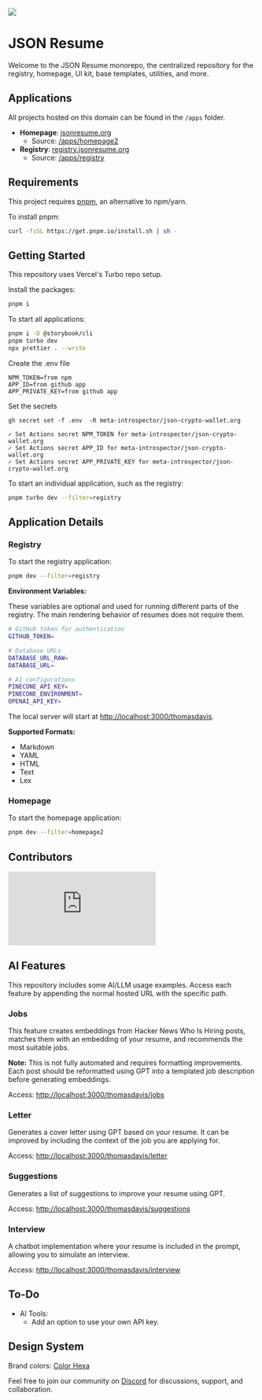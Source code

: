 [![](https://dcbadge.limes.pink/api/server/GTZtn8pTXC)](https://discord.gg/GTZtn8pTXC)

# JSON Resume

Welcome to the JSON Resume monorepo, the centralized repository for the registry, homepage, UI kit, base templates, utilities, and more.

## Applications

All projects hosted on this domain can be found in the `/apps` folder.

- **Homepage**: [jsonresume.org](https://jsonresume.org)
  - Source: [/apps/homepage2](https://github.com/jsonresume/jsonresume.org/tree/master/apps/homepage2)
- **Registry**: [registry.jsonresume.org](https://registry.jsonresume.org)
  - Source: [/apps/registry](https://github.com/jsonresume/jsonresume.org/tree/master/apps/registry)

## Requirements

This project requires [pnpm](https://pnpm.io/installation), an alternative to npm/yarn.

To install pnpm:

```sh
curl -fsSL https://get.pnpm.io/install.sh | sh -
```

## Getting Started

This repository uses Vercel's Turbo repo setup.

Install the packages:

```sh
pnpm i
```

To start all applications:

```sh
pnpm i -D @storybook/cli
pnpm turbo dev
npx prettier . --write
```


Create the .env file

```
NPM_TOKEN=from npm
APP_ID=from github app
APP_PRIVATE_KEY=from github app

```

Set the secrets
```
gh secret set -f .env  -R meta-introspector/json-crypto-wallet.org
```

```
✓ Set Actions secret NPM_TOKEN for meta-introspector/json-crypto-wallet.org
✓ Set Actions secret APP_ID for meta-introspector/json-crypto-wallet.org
✓ Set Actions secret APP_PRIVATE_KEY for meta-introspector/json-crypto-wallet.org
```

To start an individual application, such as the registry:

```sh
pnpm turbo dev --filter=registry
```

## Application Details

### Registry

To start the registry application:

```sh
pnpm dev --filter=registry
```

**Environment Variables:**

These variables are optional and used for running different parts of the registry. The main rendering behavior of resumes does not require them.

```sh
# GitHub token for authentication
GITHUB_TOKEN=

# Database URLs
DATABASE_URL_RAW=
DATABASE_URL=

# AI configurations
PINECONE_API_KEY=
PINECONE_ENVIRONMENT=
OPENAI_API_KEY=
```

The local server will start at [http://localhost:3000/thomasdavis](http://localhost:3000/thomasdavis).

**Supported Formats:**

- Markdown
- YAML
- HTML
- Text
- Lex

### Homepage

To start the homepage application:

```sh
pnpm dev --filter=homepage2
```

## Contributors

[![](https://4.vercel.app/github/contributors/jsonresume/jsonresume.org?strokeopacity=1)](https://discord.gg/GTZtn8pTXC)

## AI Features

This repository includes some AI/LLM usage examples. Access each feature by appending the normal hosted URL with the specific path.

### Jobs

This feature creates embeddings from Hacker News Who Is Hiring posts, matches them with an embedding of your resume, and recommends the most suitable jobs.

**Note:** This is not fully automated and requires formatting improvements. Each post should be reformatted using GPT into a templated job description before generating embeddings.

Access: [http://localhost:3000/thomasdavis/jobs](http://localhost:3000/thomasdavis/jobs)

### Letter

Generates a cover letter using GPT based on your resume. It can be improved by including the context of the job you are applying for.

Access: [http://localhost:3000/thomasdavis/letter](http://localhost:3000/thomasdavis/letter)

### Suggestions

Generates a list of suggestions to improve your resume using GPT.

Access: [http://localhost:3000/thomasdavis/suggestions](http://localhost:3000/thomasdavis/suggestions)

### Interview

A chatbot implementation where your resume is included in the prompt, allowing you to simulate an interview.

Access: [http://localhost:3000/thomasdavis/interview](http://localhost:3000/thomasdavis/interview)

## To-Do

- AI Tools:
  - Add an option to use your own API key.


## Design System

Brand colors: [Color Hexa](https://www.colorhexa.com/fff18f)

Feel free to join our community on [Discord](https://discord.gg/GTZtn8pTXC) for discussions, support, and collaboration.
